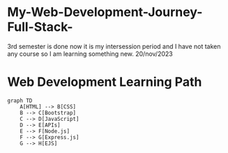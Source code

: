 # My-Web-Development-Journey-Full-Stack-
3rd semester is done now it is my intersession period and I have not taken any course so I am learning something new. 20/nov/2023

# Web Development Learning Path

```mermaid
graph TD
    A[HTML] --> B[CSS]
    B --> C[Bootstrap]
    C --> D[JavaScript]
    D --> E[APIs]
    E --> F[Node.js]
    F --> G[Express.js]
    G --> H[EJS]

